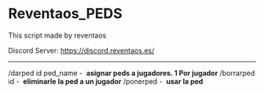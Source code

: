 # Reventaos_PEDS
This script made by reventaos

Discord Server: https://discord.reventaos.es/

----------------

/darped id ped_name -  **asignar peds a jugadores. 1 Por jugador**
/borrarped id -  **eliminarle la ped a un jugador**
/ponerped -  **usar la ped**


